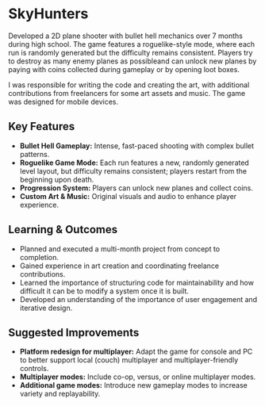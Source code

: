 # SkyHunters

Developed a 2D plane shooter with bullet hell mechanics over 7 months during high school. The game features a roguelike-style mode, where each run is randomly generated but the difficulty remains consistent. Players try to destroy as many enemy planes as possibleand can unlock new planes by paying with coins collected during gameplay or by opening loot boxes.

I was responsible for writing the code and creating the art, with additional contributions from freelancers for some art assets and music. The game was designed for mobile devices.

## Key Features

- <b>Bullet Hell Gameplay:</b> Intense, fast-paced shooting with complex bullet patterns. <br>
- <b>Roguelike Game Mode:</b> Each run features a new, randomly generated level layout, but difficulty remains consistent; players restart from the beginning upon death. <br>
- <b>Progression System:</b> Players can unlock new planes and collect coins. <br>
- <b>Custom Art & Music:</b> Original visuals and audio to enhance player experience. <br>

## Learning & Outcomes

- Planned and executed a multi-month project from concept to completion.
- Gained experience in art creation and coordinating freelance contributions.
- Learned the importance of structuring code for maintainability and how difficult it can be to modify a system once it is built.
- Developed an understanding of the importance of user engagement and iterative design.

## Suggested Improvements

- **Platform redesign for multiplayer:** Adapt the game for console and PC to better support local (couch) multiplayer and multiplayer-friendly controls.  
- **Multiplayer modes:** Include co-op, versus, or online multiplayer modes.  
- **Additional game modes:** Introduce new gameplay modes to increase variety and replayability.
